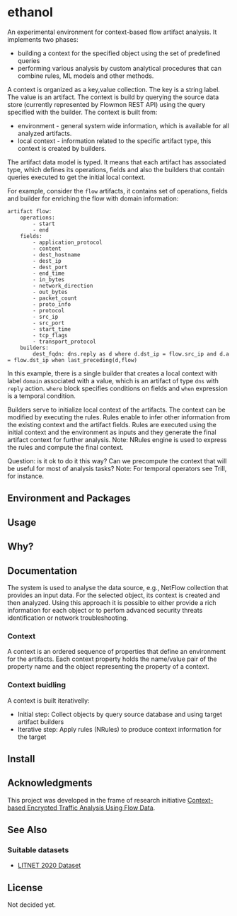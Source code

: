 # ethanol

An experimental environment for context-based flow artifact analysis. It implements two phases:

* building a context for the specified object using the set of predefined queries
* performing various analysis by custom analytical procedures that can combine rules, ML models and other methods.

A context is organized as a key,value collection. The key is a string label. The value is an artifact. 
The context is build by querying the source data store (currently represented by Flowmon REST API)
using the query specified with the builder.
The context is built from: 

* environment -  general system wide information, which is available for all analyzed artifacts. 
* local context - information related to the specific artifact type, this context is created by builders.

The artifact data model is typed. It means that each artifact has associated type, which 
defines its operations, fields and also the builders that contain queries executed to get the initial local context. 

For example, consider the `flow` artifacts, it contains set of operations, fields and builder for enriching the flow
with domain information:

```
artifact flow:
    operations:
        - start
        - end
    fields:
        - application_protocol
        - content
        - dest_hostname
        - dest_ip
        - dest_port
        - end_time
        - in_bytes
        - network_direction
        - out_bytes
        - packet_count
        - proto_info
        - protocol
        - src_ip
        - src_port
        - start_time
        - tcp_flags
        - transport_protocol
    builders:
        dest_fqdn: dns.reply as d where d.dst_ip = flow.src_ip and d.a = flow.dst_ip when last_preceding(d,flow) 
```
In this example, there is a single builder that creates a local context with label `domain` associated 
with a value, which is an artifact of type `dns` with `reply` action. `where` block specifies conditions
on fields and `when` expression is a temporal condition. 

Builders serve to initialize local context of the artifacts. The context can be modified by executing the rules. 
Rules enable to infer other information from the existing context and the artifact fields. 
Rules are executed using the initial context and the environment as inputs and they generate the final artifact context for further analysis. 
Note: NRules engine is used to express the rules and compute the final context.

Question: is it ok to do it this way? Can we precompute the context that will be useful for most of analysis tasks?
Note: For temporal operators see Trill, for instance.

## Environment and Packages 

## Usage

## Why?

## Documentation

The system is used to analyse the data source, e.g., NetFlow collection that provides an input data. For the selected object, its context 
is created and then analyzed. Using this approach it is possible to either provide a rich information for each object or to perfom advanced
security threats identification or network troubleshooting. 


### Context

A context is an ordered sequence of properties that define an environment for the artifacts.
Each context property holds the name/value pair of the property name and the object representing the property of a context.

### Context buidling

A context is built iterativelly:

* Initial step: Collect objects by query source database and using target artifact builders
* Iterative step: Apply rules (NRules) to produce context information for the target

## Install

## Acknowledgments

This project was developed in the frame of research initiative [Context-based Encrypted Traffic Analysis Using Flow Data](https://www.fit.vut.cz/research/project/1445/.en).

## See Also

### Suitable datasets

* [LITNET 2020 Dataset](https://dataset.litnet.lt/index.php)


## License

Not decided yet.

